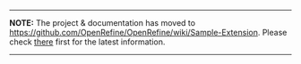 
---

**NOTE:** The project & documentation has moved to https://github.com/OpenRefine/OpenRefine/wiki/Sample-Extension. Please check [there](https://github.com/OpenRefine/OpenRefine/wiki/Sample-Extension) first for the latest information.

---

